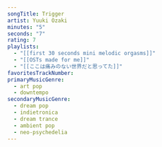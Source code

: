 ```yaml
---
songTitle: Trigger
artist: Yuuki Ozaki
minutes: "5"
seconds: "7"
rating: 7
playlists:
  - "[[first 30 seconds mini melodic orgasms]]"
  - "[[OSTs made for me]]"
  - "[[ここは痛みのない世界だと思ってた]]"
favoritesTrackNumber:
primaryMusicGenre:
  - art pop
  - downtempo
secondaryMusicGenre:
  - dream pop
  - indietronica
  - dream trance
  - ambient pop
  - neo-psychedelia
---
```


